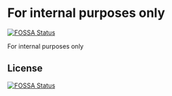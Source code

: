 # For internal purposes only
[![FOSSA Status](https://app.fossa.io/api/projects/git%2Bgithub.com%2Fitgalaxy%2Finsteria.svg?type=shield)](https://app.fossa.io/projects/git%2Bgithub.com%2Fitgalaxy%2Finsteria?ref=badge_shield)


For internal purposes only


## License
[![FOSSA Status](https://app.fossa.io/api/projects/git%2Bgithub.com%2Fitgalaxy%2Finsteria.svg?type=large)](https://app.fossa.io/projects/git%2Bgithub.com%2Fitgalaxy%2Finsteria?ref=badge_large)